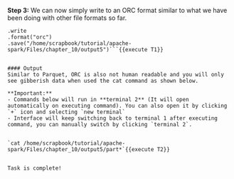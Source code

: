 

**Step 3:** We can now simply write to an ORC format similar to what we have been doing with other file formats so far.

```orcData
.write
.format("orc")
.save("/home/scrapbook/tutorial/apache-spark/Files/chapter_10/output5")```{{execute T1}}


#### Output
Similar to Parquet, ORC is also not human readable and you will only see gibberish data when used the cat command as shown below.

**Important:** 
- Commands below will run in **terminal 2** (It will open automatically on executing command). You can also open it by clicking `+` icon and selecting `new terminal`
- Interface will keep switching back to terminal 1 after executing command, you can manually switch by clicking `terminal 2`.


`cat /home/scrapbook/tutorial/apache-spark/Files/chapter_10/output5/part*`{{execute T2}}

 
Task is complete!
